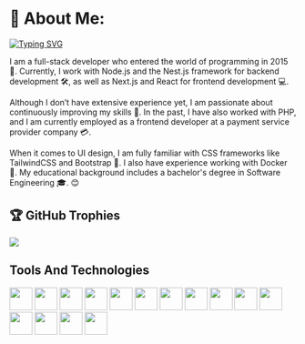 # 💫 About Me:
[![Typing SVG](https://readme-typing-svg.demolab.com?font=Fira+Code&pause=1000&width=435&lines=Hello+%F0%9F%91%8B+Welcome+to+my+GitHub!+%F0%9F%98%8E)](https://git.io/typing-svg)

I am a full-stack developer who entered the world of programming in 2015 🚀. Currently, I work with Node.js and the Nest.js framework for backend development 🛠️, as well as Next.js and React for frontend development 💻.

Although I don’t have extensive experience yet, I am passionate about continuously improving my skills 🌱. In the past, I have also worked with PHP, and I am currently employed as a frontend developer at a payment service provider company 💳.

When it comes to UI design, I am fully familiar with CSS frameworks like TailwindCSS and Bootstrap 🎨. I also have experience working with Docker 🐳. My educational background includes a bachelor's degree in Software Engineering 🎓. 😊



## 🏆 GitHub Trophies
![](https://github-profile-trophy.vercel.app/?username=hamidkamyab&theme=onedark&no-frame=true&no-bg=true&margin-w=8&margin-h=8)


## Tools And Technologies

<a href="https://hamidkamyab.ir" target="_blank"><img loading="lazy" src="https://cdn.jsdelivr.net/gh/devicons/devicon/icons/html5/html5-original.svg" width="40" height="40"/></a>
<a href="https://hamidkamyab.ir" target="_blank"><img loading="lazy" src="https://cdn.jsdelivr.net/gh/devicons/devicon/icons/css3/css3-original.svg" width="40" height="40"/></a>
<a href="https://hamidkamyab.ir" target="_blank"><img loading="lazy" src="https://cdn.jsdelivr.net/gh/devicons/devicon/icons/javascript/javascript-original.svg" width="40" height="40"/></a>
<a href="https://hamidkamyab.ir" target="_blank"><img loading="lazy" src="https://cdn.jsdelivr.net/gh/devicons/devicon@latest/icons/php/php-original.svg" width="40" height="40" /></a>
<a href="https://hamidkamyab.ir" target="_blank"><img loading="lazy" src="https://cdn.jsdelivr.net/gh/devicons/devicon@latest/icons/mongodb/mongodb-plain-wordmark.svg" width="40" height="40" /></a>
<a href="https://hamidkamyab.ir" target="_blank"><img loading="lazy" src="https://cdn.jsdelivr.net/gh/devicons/devicon@latest/icons/mysql/mysql-original-wordmark.svg" width="40" height="40" /></a>
<a href="https://hamidkamyab.ir" target="_blank"><img loading="lazy" src="https://cdn.jsdelivr.net/gh/devicons/devicon@latest/icons/gitlab/gitlab-plain-wordmark.svg" width="40" height="40" /></a>
<a href="https://hamidkamyab.ir" target="_blank"><img loading="lazy" src="https://cdn.jsdelivr.net/gh/devicons/devicon@latest/icons/nodejs/nodejs-original-wordmark.svg" width="40" height="40" /></a>
<a href="https://hamidkamyab.ir" target="_blank"><i class="devicon-nextjs-original-wordmark" style="font-size:120px"></i></a>
<a href="https://hamidkamyab.ir" target="_blank"><img loading="lazy" src="https://cdn.jsdelivr.net/gh/devicons/devicon@latest/icons/nestjs/nestjs-original-wordmark.svg" width="40" height="40" /></a>
<a href="https://hamidkamyab.ir" target="_blank"><img loading="lazy" src="https://cdn.jsdelivr.net/gh/devicons/devicon@latest/icons/react/react-original-wordmark.svg" width="40" height="40" /></a>
<a href="https://hamidkamyab.ir" target="_blank"><img loading="lazy" src="https://cdn.jsdelivr.net/gh/devicons/devicon@latest/icons/vuejs/vuejs-original.svg" width="40" height="40" /></a>
<a href="https://hamidkamyab.ir" target="_blank"><img loading="lazy" src="https://cdn.jsdelivr.net/gh/devicons/devicon@latest/icons/jquery/jquery-plain-wordmark.svg" width="40" height="40" /></a>
<a href="https://hamidkamyab.ir" target="_blank"><img loading="lazy" src="https://cdn.jsdelivr.net/gh/devicons/devicon@latest/icons/bootstrap/bootstrap-original.svg" width="40" height="40" /></a>
<a href="https://hamidkamyab.ir" target="_blank"><img loading="lazy" src="https://cdn.jsdelivr.net/gh/devicons/devicon@latest/icons/tailwindcss/tailwindcss-original-wordmark.svg" width="40" height="40" /></a>
<a href="https://hamidkamyab.ir" target="_blank"><img loading="lazy" src="https://cdn.jsdelivr.net/gh/devicons/devicon@latest/icons/docker/docker-plain-wordmark.svg" width="40" height="40" /></a>

